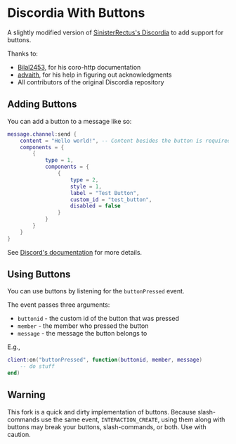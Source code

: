 # Discordia With Buttons

A slightly modified version of [SinisterRectus's Discordia](https://www.github.com/SinisterRectus/Discordia) to add support for buttons.

Thanks to:
- [Bilal2453](https://www.github.com/Bilal2453/), for his coro-http documentation
- [advaith](https://www.github.com/advaith1), for his help in figuring out acknowledgments
- All contributors of the original Discordia repository

## Adding Buttons

You can add a button to a message like so:
```lua
message.channel:send {
    content = "Hello world!", -- Content besides the button is required. This content can be text, embeds, files, etc.
    components = {
        {
            type = 1,
            components = {
                {
                    type = 2,
                    style = 1,
                    label = "Test Button",
                    custom_id = "test_button",
                    disabled = false
                }
            }
        }
    }
}
```

See [Discord's documentation](https://discord.com/developers/docs/interactions/message-components) for more details.

## Using Buttons

You can use buttons by listening for the `buttonPressed` event.

The event passes three arguments:
- `buttonid` - the custom id of the button that was pressed
- `member` - the member who pressed the button
- `message` - the message the button belongs to

E.g.,
```lua
client:on("buttonPressed", function(buttonid, member, message)
	-- do stuff
end)
```

## Warning
This fork is a quick and dirty implementation of buttons. Because slash-commands use the same event, `INTERACTION_CREATE`, using them along with buttons may break your buttons, slash-commands, or both. Use with caution.
